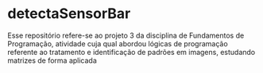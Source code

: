 # detectaSensorBar

Esse repositório refere-se ao projeto 3 da disciplina de Fundamentos de Programação, atividade cuja qual abordou lógicas de programação referente ao tratamento e identificação de padrões em imagens, estudando matrizes de forma aplicada
